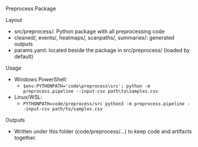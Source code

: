 Preprocess Package

Layout
- src/preprocess/: Python package with all preprocessing code
- cleaned/, events/, heatmaps/, scanpaths/, summaries/: generated outputs
- params.yaml: located beside the package in src/preprocess/ (loaded by default)

Usage
- Windows PowerShell:
  - `$env:PYTHONPATH='code\preprocess\src'; python -m preprocess.pipeline --input-csv path\to\samples.csv`
- Linux/WSL:
  - `PYTHONPATH=code/preprocess/src python3 -m preprocess.pipeline --input-csv path/to/samples.csv`

Outputs
- Written under this folder (code/preprocess/...) to keep code and artifacts together.

